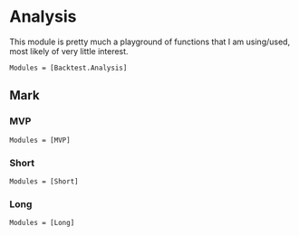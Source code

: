 # Analysis
This module is pretty much a playground of functions that I am using/used, most likely of very little interest.

```@autodocs
Modules = [Backtest.Analysis]
```

## Mark 
### MVP
```@autodocs
Modules = [MVP]
```

###  Short
```@autodocs
Modules = [Short]
```

### Long
```@autodocs
Modules = [Long]
```
